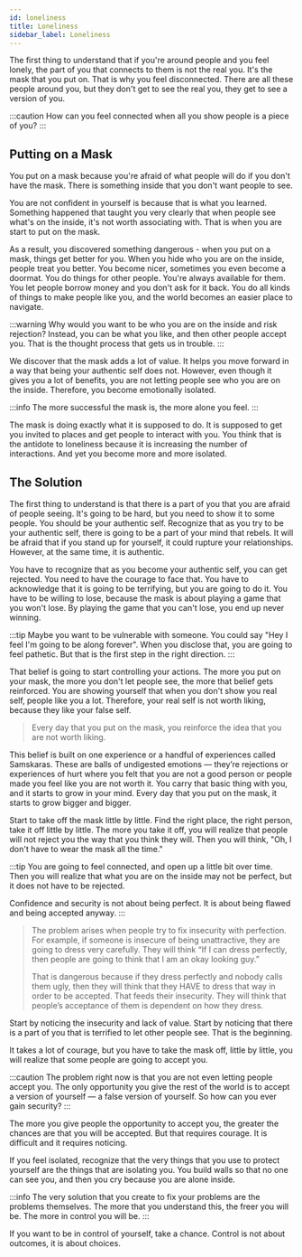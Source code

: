 ```yaml
---
id: loneliness
title: Loneliness
sidebar_label: Loneliness
---
```


The first thing to understand that if you're around people and you feel lonely, the part of you that connects to them is not the real you. It's the mask that you put on. That is why you feel disconnected. There are all these people around you, but they don't get to see the real you, they get to see a version of you.

:::caution How can you feel connected when all you show people is a piece of you?
:::

## Putting on a Mask
You put on a mask because you're afraid of what people will do if you don't have the mask. There is something inside that you don't want people to see.

You are not confident in yourself is because that is what you learned. Something happened that taught you very clearly that when people see what's on the inside, it's not worth associating with. That is when you are start to put on the mask.

As a result, you discovered something dangerous - when you put on a mask, things get better for you. When you hide who you are on the inside, people treat you better. You become nicer, sometimes you even become a doormat. You do things for other people. You're always available for them. You let people borrow money and you don't ask for it back. You do all kinds of things to make people like you, and the world becomes an easier place to navigate.

:::warning 
Why would you want to be who you are on the inside and risk rejection? Instead, you can be what you like, and then other people accept you. That is the thought process that gets us in trouble.
:::

We discover that the mask adds a lot of value. It helps you move forward in a way that being your authentic self does not. However, even though it gives you a lot of benefits, you are not letting people see who you are on the inside. Therefore, you become emotionally isolated.

:::info
The more successful the mask is, the more alone you feel.
:::

The mask is doing exactly what it is supposed to do. It is supposed to get you invited to places and get people to interact with you. You think that is the antidote to loneliness because it is increasing the number of interactions. And yet you become more and more isolated.

## The Solution
The first thing to understand is that there is a part of you that you are afraid of people seeing. It's going to be hard, but you need to show it to some people. You should be your authentic self. Recognize that as you try to be your authentic self, there is going to be a part of your mind that rebels. It will be afraid that if you stand up for yourself, it could rupture your relationships. However, at the same time, it is authentic.

You have to recognize that as you become your authentic self, you can get rejected. You need to have the courage to face that. You have to acknowledge that it is going to be terrifying, but you are going to do it. You have to be willing to lose, because the mask is about playing a game that you won't lose. By playing the game that you can't lose, you end up never winning.

:::tip
Maybe you want to be vulnerable with someone. You could say "Hey I feel I'm going to be along forever". When you disclose that, you are going to feel pathetic. But that is the first step in the right direction.
:::

That belief is going to start controlling your actions. The more you put on your mask, the more you don't let people see, the more that belief gets reinforced. You are showing yourself that when you don't show you real self, people like you a lot. Therefore, your real self is not worth liking, because they like your false self.

> Every day that you put on the mask, you reinforce the idea that you are not worth liking.

This belief is built on one experience or a handful of experiences called Samskaras. These are balls of undigested emotions — they’re rejections or experiences of hurt where you felt that you are not a good person or people made you feel like you are not worth it. You carry that basic thing with you, and it starts to grow in your mind. Every day that you put on the mask, it starts to grow bigger and bigger.

Start to take off the mask little by little. Find the right place, the right person, take it off little by little. The more you take it off, you will realize that people will not reject you the way that you think they will. Then you will think, "Oh, I don't have to wear the mask all the time."

:::tip
You are going to feel connected, and open up a little bit over time. Then you will realize that what you are on the inside may not be perfect, but it does not have to be rejected.

Confidence and security is not about being perfect. It is about being flawed and being accepted anyway.
:::

> The problem arises when people try to fix insecurity with perfection. For example, if someone is insecure of being unattractive, they are going to dress very carefully. They will think “If I can dress perfectly, then people are going to think that I am an okay looking guy.”
> 
> That is dangerous because if they dress perfectly and nobody calls them ugly, then they will think that they HAVE to dress that way in order to be accepted. That feeds their insecurity. They will think that people’s acceptance of them is dependent on how they dress.

Start by noticing the insecurity and lack of value. Start by noticing that there is a part of you that is terrified to let other people see. That is the beginning.

It takes a lot of courage, but you have to take the mask off, little by little, you will realize that some people are going to accept you.

:::caution
The problem right now is that you are not even letting people accept you. The only opportunity you give the rest of the world is to accept a version of yourself — a false version of yourself. So how can you ever gain security?
:::

The more you give people the opportunity to accept you, the greater the chances are that you will be accepted. But that requires courage. It is difficult and it requires noticing.

If you feel isolated, recognize that the very things that you use to protect yourself are the things that are isolating you. You build walls so that no one can see you, and then you cry because you are alone inside.

:::info
The very solution that you create to fix your problems are the problems themselves. The more that you understand this, the freer you will be. The more in control you will be.
:::

If you want to be in control of yourself, take a chance. Control is not about outcomes, it is about choices.